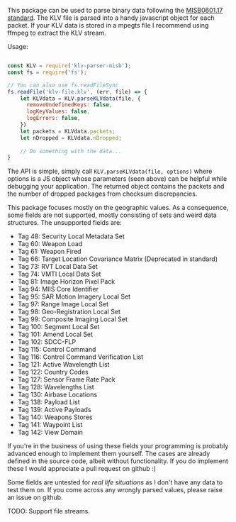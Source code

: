 This package can be used to parse binary data following the [MISB0601.17 standard](https://www.gwg.nga.mil/misb/docs/standards/ST0601.17.pdf).
The KLV file is parsed into a handy javascript object for each packet.
If your KLV data is stored in a mpegts file I recommend using ffmpeg to extract the KLV stream.

Usage:
```javascript

const KLV = require('klv-parser-misb');
const fs = require('fs');

// You can also use fs.readFileSync
fs.readFile('klv-file.klv', (err, file) => {
    let KLVdata = KLV.parseKLVdata(file, {
      removeUndefinedKeys: false,
      logKeyValues: false,
      logErrors: false,
    })
    let packets = KLVdata.packets;
    let nDropped = KLVdata.nDropped;
    
    // Do something with the data...
}
```
The API is simple, simply call
`KLV.parseKLVdata(file, options)`
where options is a JS object whose parameters (seen above) can be helpful while debugging your application. The returned object contains the packets and the number of dropped packages from checksum discrepancies.

This package focuses mostly on the geographic values. As a consequence, some fields are not supported, mostly consisting of sets and weird data structures.
The unsupported fields are:
* Tag 48: Security Local Metadata Set
* Tag 60: Weapon Load
* Tag 61: Weapon Fired
* Tag 66: Target Location Covariance Matrix (Deprecated in standard)
* Tag 73: RVT Local Data Set
* Tag 74: VMTI Local Data Set
* Tag 81: Image Horizon Pixel Pack
* Tag 94: MIIS Core Identifier
* Tag 95: SAR Motion Imagery Local Set
* Tag 97: Range Image Local Set
* Tag 98: Geo-Registration Local Set
* Tag 99: Composite Imaging Local Set
* Tag 100: Segment Local Set
* Tag 101: Amend Local Set
* Tag 102: SDCC-FLP
* Tag 115: Control Command
* Tag 116: Control Command Verification List
* Tag 121: Active Wavelength List
* Tag 122: Country Codes
* Tag 127: Sensor Frame Rate Pack
* Tag 128: Wavelengths List
* Tag 130: Airbase Locations
* Tag 138: Payload List
* Tag 139: Active Payloads
* Tag 140: Weapons Stores
* Tag 141: Waypoint List
* Tag 142: View Domain

If you're in the business of using these fields your programming is probably advanced enough to implement them yourself. The cases are already defined in the source code, albeit without functionality. If you do implement these I would appreciate a pull request on github :)

Some fields are untested for _real_ _life_ _situations_ as I don't have any data to test them on. If you come across any wrongly parsed values, please raise an issue on github.

TODO: Support file streams.